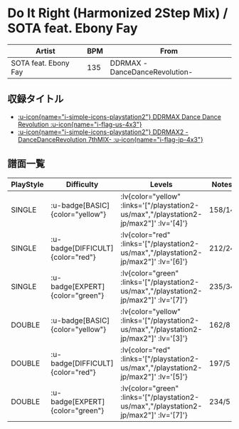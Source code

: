 # Do It Right (Harmonized 2Step Mix) / SOTA feat. Ebony Fay

|Artist|BPM|From|
|------|---|----|
|SOTA feat. Ebony Fay|135|DDRMAX -DanceDanceRevolution-|

## 収録タイトル

- [ :u-icon{name="i-simple-icons-playstation2"} DDRMAX Dance Dance Revolution :u-icon{name="i-flag-us-4x3"} ](/playstation2-us/max)
- [ :u-icon{name="i-simple-icons-playstation2"} DDRMAX2 -DanceDanceRevolution 7thMIX- :u-icon{name="i-flag-jp-4x3"} ](/playstation2-jp/max2)

## 譜面一覧

|PlayStyle|Difficulty|Levels|Notes|Movie|
|---------|----------|------|-----|-----|
|SINGLE| :u-badge[BASIC]{color="yellow"} | :lv{color="yellow" :links='["/playstation2-us/max","/playstation2-jp/max2"]' :lv='[4]'} |158/14||
|SINGLE| :u-badge[DIFFICULT]{color="red"} | :lv{color="red" :links='["/playstation2-us/max","/playstation2-jp/max2"]' :lv='[6]'} |212/24||
|SINGLE| :u-badge[EXPERT]{color="green"} | :lv{color="green" :links='["/playstation2-us/max","/playstation2-jp/max2"]' :lv='[7]'} |235/34||
|DOUBLE| :u-badge[BASIC]{color="yellow"} | :lv{color="yellow" :links='["/playstation2-us/max","/playstation2-jp/max2"]' :lv='[3]'} |162/8||
|DOUBLE| :u-badge[DIFFICULT]{color="red"} | :lv{color="red" :links='["/playstation2-us/max","/playstation2-jp/max2"]' :lv='[5]'} |197/5||
|DOUBLE| :u-badge[EXPERT]{color="green"} | :lv{color="green" :links='["/playstation2-us/max","/playstation2-jp/max2"]' :lv='[7]'} |234/5||
